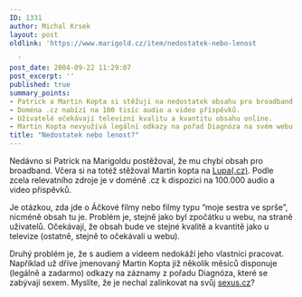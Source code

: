 ```yaml
---
ID: 1331
author: Michal Krsek
layout: post
oldlink: 'https://www.marigold.cz/item/nedostatek-nebo-lenost

  '
post_date: 2004-09-22 11:29:07
post_excerpt: ''
published: true
summary_points:
- Patrick a Martin Kopta si stěžují na nedostatek obsahu pro broadband.
- Doména .cz nabízí na 100 tisíc audio a video příspěvků.
- Uživatelé očekávají televizní kvalitu a kvantitu obsahu online.
- Martin Kopta nevyužívá legální odkazy na pořad Diagnóza na svém webu.
title: "Nedostatek nebo lenost?"
---
```


<p>
Nedávno si Patrick na Marigoldu postěžoval, že mu chybí obsah pro broadband. Včera si na totéž stěžoval Martin kopta na <a href="http://www.lupa.cz/">Lupa(.cz)</a>. Podle zcela relevatního zdroje je v doméně .cz k dispozici na 100.000 audio a video příspěvků. </p>
<p>
Je otázkou, zda jde o Áčkové filmy nebo filmy typu &#8220;moje sestra ve sprše&#8221;, nicméně obsah tu je. Problém je, stejně jako byl zpočátku u webu, na straně uživatelů. Očekávají, že obsah bude ve stejné kvalitě a kvantitě jako u televize (ostatně, stejně to očekávali u webu). </p>
<p>
Druhý problém je, že s audiem a videem nedokáží jeho vlastníci pracovat. Například už dříve jmenovaný Martin Kopta již několik měsíců disponuje (legálně a zadarmo) odkazy na záznamy z pořadu Diagnóza, které se zabývají sexem. Myslíte, že je nechal zalinkovat na svůj <a href="http://www.sexus.cz/">sexus.cz</a>?</p>